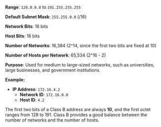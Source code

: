 **Range**: `128.0.0.0` to `191.255.255.255`

**Default Subnet Mask**: `255.255.0.0` (/16)

**Network Bits**: 16 bits

**Host Bits**: 16 bits

**Number of Networks**: 16,384 (2^14, since the first two bits are fixed at 10)

**Number of Hosts per Network**: 65,534 (2^16 - 2)

**Purpose**: Used for medium to large-sized networks, such as universities, large businesses, and government institutions.

**Example:**
- **IP Address**: `172.16.4.2`
    - **Network ID**: `172.16.0.0`
    - **Host ID**: `4.2`

The first two bits of a Class B address are always **10**, and the first octet ranges from 128 to 191. Class B provides a good balance between the number of networks and the number of hosts.